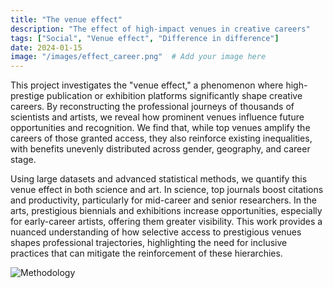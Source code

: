 ```yaml
---
title: "The venue effect"
description: "The effect of high-impact venues in creative careers"
tags: ["Social", "Venue effect", "Difference in difference"]
date: 2024-01-15
image: "/images/effect_career.png"  # Add your image here
---
```


This project investigates the "venue effect," a phenomenon where high-prestige publication or exhibition platforms significantly shape creative careers. By reconstructing the professional journeys of thousands of scientists and artists, we reveal how prominent venues influence future opportunities and recognition. We find that, while top venues amplify the careers of those granted access, they also reinforce existing inequalities, with benefits unevenly distributed across gender, geography, and career stage.

Using large datasets and advanced statistical methods, we quantify this venue effect in both science and art. In science, top journals boost citations and productivity, particularly for mid-career and senior researchers. In the arts, prestigious biennials and exhibitions increase opportunities, especially for early-career artists, offering them greater visibility. This work provides a nuanced understanding of how selective access to prestigious venues shapes professional trajectories, highlighting the need for inclusive practices that can mitigate the reinforcement of these hierarchies.

![Methodology](/images/intro_plot.png)